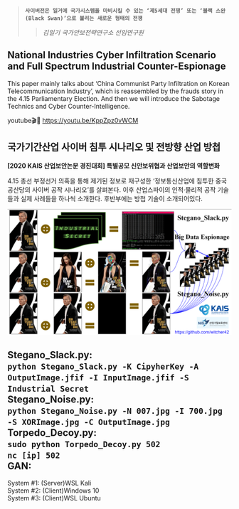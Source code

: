> **`사이버전은 일거에 국가시스템을 마비시킬 수 있는 ‘제5세대 전쟁’ 또는 ‘블랙 스완(Black Swan)’으로 불리는 새로운 형태의 전쟁`**
>> *김일기 국가안보전략연구소 선임연구원* 
## National Industries Cyber Infiltration Scenario and Full Spectrum Industrial Counter-Espionage  
This paper mainly talks about ‘China Communist Party Infiltration on Korean Telecommunication Industry’, which is reassembled by the frauds story in the 4.15 Parliamentary Election. And then we will introduce the Sabotage Technics and Cyber Counter-Intelligence.  
  
youtube🎬🎥 https://youtu.be/KppZpz0vWCM  
## 국가기간산업 사이버 침투 시나리오 및 전방향 산업 방첩
**[2020 KAIS 산업보안논문 경진대회] 특별공모 신안보위협과 산업보안의 역할변화**  
  
4.15 총선 부정선거 의혹을 통해 제기된 정보로 재구성한 ‘정보통신산업에 침투한 중국 공산당의 사이버 공작 시나리오’를 살펴본다. 이후 산업스파이의 인적·물리적 공작 기술들과 실제 사례들을 하나씩 소개한다. 후반부에는 방첩 기술이 소개되어있다.
  
![title](srcs/Steganography.png)  
   
Stegano_Slack.py:  
`python Stegano_Slack.py -K CipyherKey -A OutputImage.jfif -I InputImage.jfif -S Industrial Secret`  
Stegano_Noise.py:  
`python Stegano_Noise.py -N 007.jpg -I 700.jpg -S XORImage.jpg -C OutputImage.jpg`  
Torpedo_Decoy.py:   
`sudo python Torpedo_Decoy.py 502`   
`nc [ip] 502`  
GAN:  
-----  
System #1: (Server)WSL Kali  
System #2: (Client)Windows 10  
System #3: (Client)WSL Ubuntu  
